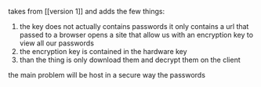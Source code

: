 takes from [[version 1]] and adds the  few things:

1. the key does not actually contains passwords it only contains a url that passed to a browser opens a site that allow us with an encryption key to view all our passwords
2. the encryption key is contained in the hardware key
3. than the thing is only download them and decrypt them on the client

the main problem will be host in a secure way the passwords